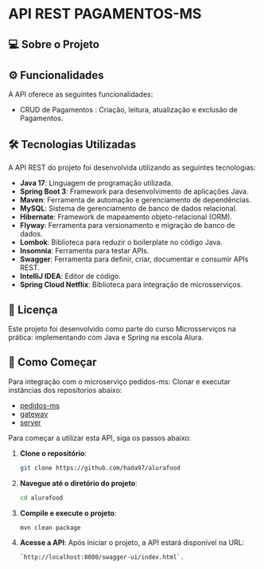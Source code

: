 ﻿# API REST PAGAMENTOS-MS

## 💻 Sobre o Projeto

## ⚙️ Funcionalidades

A API oferece as seguintes funcionalidades:
- CRUD de Pagamentos : Criação, leitura, atualização e exclusão de Pagamentos.

## 🛠 Tecnologias Utilizadas

A API REST do projeto foi desenvolvida utilizando as seguintes tecnologias:
- **Java 17**: Linguagem de programação utilizada.
- **Spring Boot 3**: Framework para desenvolvimento de aplicações Java.
- **Maven**: Ferramenta de automação e gerenciamento de dependências.
- **MySQL**: Sistema de gerenciamento de banco de dados relacional.
- **Hibernate**: Framework de mapeamento objeto-relacional (ORM).
- **Flyway**: Ferramenta para versionamento e migração de banco de dados.
- **Lombok**: Biblioteca para reduzir o boilerplate no código Java.
- **Insomnia**: Ferramenta para testar APIs.
- **Swagger**: Ferramenta para definir, criar, documentar e consumir APIs REST.
- **IntelliJ IDEA**: Editor de código.
- **Spring Cloud Netflix**: Biblioteca para integração de microsserviços.

## 📝 Licença

Este projeto foi desenvolvido como parte do curso Microsserviços na prática: implementando com Java e Spring na escola Alura.

## 🚀 Como Começar

Para integração com o microserviço pedidos-ms:
Clonar e executar instâncias dos repositorios abaixo:

- [pedidos-ms](https://github.com/hada97/pedidos-ms)
- [gateway](https://github.com/hada97/gateway)
- [server](https://github.com/hada97/server)

Para começar a utilizar esta API, siga os passos abaixo:

1. **Clone o repositório**:
    ```bash
    git clone https://github.com/hada97/alurafood
    ```

2. **Navegue até o diretório do projeto**:
    ```bash
    cd alurafood
    ```

3. **Compile e execute o projeto**:
    ```bash
    mvn clean package

    ```

4. **Acesse a API**: Após iniciar o projeto, a API estará disponível na URL:
    ```bash
    `http://localhost:8080/swagger-ui/index.html`.

    ```
